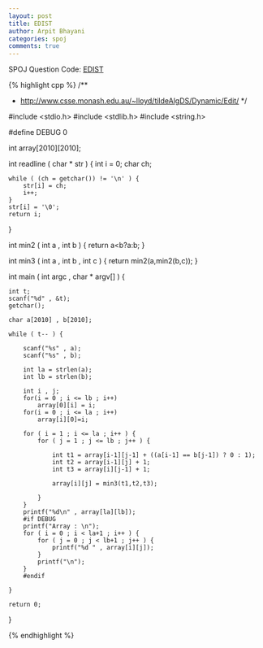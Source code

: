 ```yaml
---
layout: post
title: EDIST
author: Arpit Bhayani
categories: spoj
comments: true
---
```


SPOJ Question Code: [EDIST](http://www.spoj.com/problems/EDIST/)

{% highlight cpp %}
/**
 *	http://www.csse.monash.edu.au/~lloyd/tildeAlgDS/Dynamic/Edit/
 */

#include <stdio.h>
#include <stdlib.h>
#include <string.h>

#define DEBUG 0

int array[2010][2010];

int readline ( char * str ) {
	int i = 0;
	char ch;

	while ( (ch = getchar()) != '\n' ) {
		str[i] = ch;
		i++;
	}
	str[i] = '\0';
	return i;
}

int min2 ( int a , int b ) {
	return a<b?a:b;
}

int min3 ( int a , int b , int c ) {
	return min2(a,min2(b,c));
}

int main ( int argc , char * argv[] ) {

	int t;
	scanf("%d" , &t);
	getchar();

	char a[2010] , b[2010];

	while ( t-- ) {

		scanf("%s" , a);
		scanf("%s" , b);

		int la = strlen(a);
		int lb = strlen(b);

		int i , j;
		for(i = 0 ; i <= lb ; i++)
			array[0][i] = i;
		for(i = 0 ; i <= la ; i++)
			array[i][0]=i;

		for ( i = 1 ; i <= la ; i++ ) {
			for ( j = 1 ; j <= lb ; j++ ) {

				int t1 = array[i-1][j-1] + ((a[i-1] == b[j-1]) ? 0 : 1);
				int t2 = array[i-1][j] + 1;
				int t3 = array[i][j-1] + 1;

				array[i][j] = min3(t1,t2,t3);

			}
		}
		printf("%d\n" , array[la][lb]);
		#if DEBUG
		printf("Array : \n");
		for ( i = 0 ; i < la+1 ; i++ ) {
			for ( j = 0 ; j < lb+1 ; j++ ) {
				printf("%d " , array[i][j]);
			}
			printf("\n");
		}
		#endif
	
	}

	return 0;
}

{% endhighlight %}
